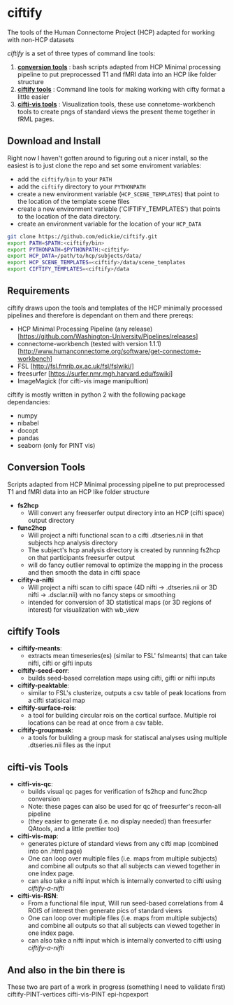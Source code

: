 # ciftify

The tools of the Human Connectome Project (HCP) adapted for working with non-HCP datasets

*ciftify* is a set of three types of command line tools:

1. [**conversion tools**](#conversiontools) : bash scripts adapted from HCP Minimal processing pipeline to put preprocessed T1 and fMRI data into an HCP like folder structure
2. [**ciftify tools**](#ciftifytools) : Command line tools for making working with cifty format a little easier
3. [**cifti-vis tools**](#cifti-vistools) : Visualization tools, these use connetome-workbench tools to create pngs of standard views the present theme together in fRML pages.

## Download and Install

Right now I haven't gotten around to figuring out a nicer install, so the easiest is to just clone the repo and set some enviroment variables:
+ add the `ciftify/bin` to your `PATH`
+ add the `ciftify` directory to your `PYTHONPATH`
+ create a new environment variable (`HCP_SCENE_TEMPLATES`) that point to the location of the template scene files
+ create a new environment variable ('CIFTIFY_TEMPLATES') that points to the location of the data directory.
+ create an environment variable for the location of your `HCP_DATA`

```sh
git clone https://github.com/edickie/ciftify.git
export PATH=$PATH:<ciftify/bin>
export PYTHONPATH=$PYTHONPATH:<ciftify>
export HCP_DATA=/path/to/hcp/subjects/data/
export HCP_SCENE_TEMPLATES=<ciftify>/data/scene_templates
export CIFTIFY_TEMPLATES=<ciftify>/data
```
## Requirements

ciftify draws upon the tools and templates of the HCP minimally processed pipelines and therefore is dependant on them and there prereqs:
+ HCP Minimal Processing Pipeline (any release) [https://github.com/Washington-University/Pipelines/releases]
+ connectome-workbench (tested with version 1.1.1) [http://www.humanconnectome.org/software/get-connectome-workbench]
+ FSL [http://fsl.fmrib.ox.ac.uk/fsl/fslwiki/]
+ freesurfer [https://surfer.nmr.mgh.harvard.edu/fswiki]
+ ImageMagick (for cifti-vis image manipultion)

ciftify is mostly written in python 2 with the following package dependancies:
+ numpy
+ nibabel
+ docopt
+ pandas
+ seaborn (only for PINT vis)

## Conversion Tools

Scripts adapted from HCP Minimal processing pipeline to put preprocessed T1 and fMRI data into an HCP like folder structure

+ **fs2hcp**
  + Will convert any freeserfer output directory into an HCP (cifti space) output directory
+ **func2hcp**
  + Will project a nifti functional scan to a cifti .dtseries.nii in that subjects hcp analysis directory
  + The subject's hcp analysis directory is created by runnning fs2hcp on that participants freesurfer output
  + will do fancy outlier removal to optimize the mapping in the process and then smooth the data in cifti space
+ **cifity-a-nifti**
  +  Will project a nifti scan to cifti space (4D nifti -> .dtseries.nii or 3D nifti -> .dsclar.nii) with no fancy steps or smoothing
  +  intended for conversion of 3D statistical maps (or 3D regions of interest) for visualization with wb_view

## ciftify Tools

+ **ciftify-meants**:
  + extracts mean timeseries(es) (similar to FSL' fslmeants) that can take nifti, cifti or gifti inputs
+ **ciftify-seed-corr**:
  + builds seed-based correlation maps using cifti, gifti or nifti inputs  
+ **ciftify-peaktable**:
  + similar to FSL's clusterize, outputs a csv table of peak locations from a cifti statisical map
+ **ciftify-surface-rois**:
  + a tool for building circular rois on the cortical surface. Multiple roi locations can be read at once from a csv table.
+ **ciftify-groupmask**:
  + a tools for building a group mask for statiscal analyses using multiple .dtseries.nii files as the input

## cifti-vis Tools
+ **citfi-vis-qc**:
  + builds visual qc pages for verification of fs2hcp and func2hcp conversion
  + Note: these pages can also be used for qc of freesurfer's recon-all pipeline
  + (they easier to generate (i.e. no display needed) than freesurfer QAtools, and a little prettier too)
+ **cifti-vis-map**:
  +  generates picture of standard views from any cifti map (combined into on .html page)
  +  One can loop over multiple files (i.e. maps from multiple subjects) and combine all outputs so that all subjects can viewed together in one index page.
  +  can also take a nifti input which is internally converted to cifti using *ciftify-a-nifti*
+ **cifti-vis-RSN**:
  +  From a functional file input, Will run seed-based correlations  from 4 ROIS of interest then generate pics of standard views
  +  One can loop over multiple files (i.e. maps from multiple subjects) and combine all outputs so that all subjects can viewed together in one index page.
  +  can also take a nifti input which is internally converted to cifti using *ciftify-a-nifti*

## And also in the bin there is

These two are part of a work in progress (something I need to validate first)
ciftify-PINT-vertices
cifti-vis-PINT
epi-hcpexport
